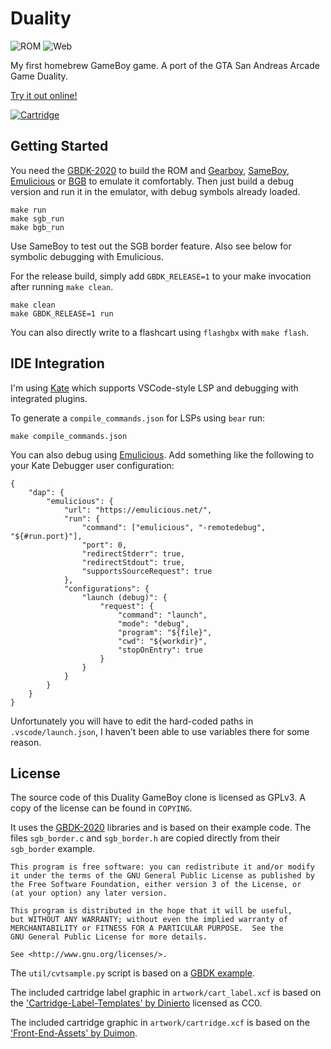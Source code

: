 # Duality

![ROM](https://github.com/xythobuz/Duality/actions/workflows/build.yml/badge.svg)
![Web](https://github.com/xythobuz/Duality/actions/workflows/docs.yml/badge.svg)

My first homebrew GameBoy game.
A port of the GTA San Andreas Arcade Game Duality.

[Try it out online!](https://xythobuz.github.io/Duality)

[![Cartridge](https://xythobuz.github.io/Duality/cartridge.png)](https://xythobuz.github.io/Duality)

## Getting Started

You need the [GBDK-2020](https://gbdk.org/docs/api/docs_getting_started.html) to build the ROM and [Gearboy](https://github.com/drhelius/Gearboy), [SameBoy](https://sameboy.github.io/), [Emulicious](https://emulicious.net/) or [BGB](https://bgb.bircd.org/) to emulate it comfortably.
Then just build a debug version and run it in the emulator, with debug symbols already loaded.

    make run
    make sgb_run
    make bgb_run

Use SameBoy to test out the SGB border feature.
Also see below for symbolic debugging with Emulicious.

For the release build, simply add `GBDK_RELEASE=1` to your make invocation after running `make clean`.

    make clean
    make GBDK_RELEASE=1 run

You can also directly write to a flashcart using `flashgbx` with `make flash`.

## IDE Integration

I'm using [Kate](https://kate-editor.org/) which supports VSCode-style LSP and debugging with integrated plugins.

To generate a `compile_commands.json` for LSPs using `bear` run:

    make compile_commands.json

You can also debug using [Emulicious](https://emulicious.net/).
Add something like the following to your Kate Debugger user configuration:

    {
        "dap": {
            "emulicious": {
                "url": "https://emulicious.net/",
                "run": {
                    "command": ["emulicious", "-remotedebug", "${#run.port}"],
                    "port": 0,
                    "redirectStderr": true,
                    "redirectStdout": true,
                    "supportsSourceRequest": true
                },
                "configurations": {
                    "launch (debug)": {
                        "request": {
                            "command": "launch",
                            "mode": "debug",
                            "program": "${file}",
                            "cwd": "${workdir}",
                            "stopOnEntry": true
                        }
                    }
                }
            }
        }
    }

Unfortunately you will have to edit the hard-coded paths in `.vscode/launch.json`, I haven't been able to use variables there for some reason.

## License

The source code of this Duality GameBoy clone is licensed as GPLv3.
A copy of the license can be found in `COPYING`.

It uses the [GBDK-2020](https://gbdk.org) libraries and is based on their example code.
The files `sgb_border.c` and `sgb_border.h` are copied directly from their `sgb_border` example.

    This program is free software: you can redistribute it and/or modify
    it under the terms of the GNU General Public License as published by
    the Free Software Foundation, either version 3 of the License, or
    (at your option) any later version.

    This program is distributed in the hope that it will be useful,
    but WITHOUT ANY WARRANTY; without even the implied warranty of
    MERCHANTABILITY or FITNESS FOR A PARTICULAR PURPOSE.  See the
    GNU General Public License for more details.

    See <http://www.gnu.org/licenses/>.

The `util/cvtsample.py` script is based on a [GBDK example](https://github.com/gbdk-2020/gbdk-2020/blob/develop/gbdk-lib/examples/gb/wav_sample/utils/cvtsample.py).

The included cartridge label graphic in `artwork/cart_label.xcf` is based on the ['Cartridge-Label-Templates' by Dinierto](https://github.com/Dinierto/Cartridge-Label-Templates) licensed as CC0.

The included cartridge graphic in `artwork/cartridge.xcf` is based on the ['Front-End-Assets' by Duimon](https://github.com/Duimon/Front-End-Assets).
